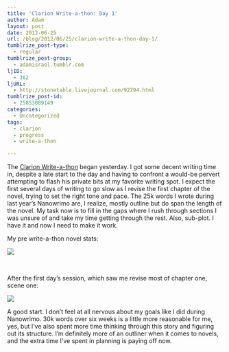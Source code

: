 ```yaml
---
title: 'Clarion Write-a-thon: Day 1'
author: Adam
layout: post
date: 2012-06-25
url: /blog/2012/06/25/clarion-write-a-thon-day-1/
tumblrize_post-type:
  - regular
tumblrize_post-group:
  - adamisrael.tumblr.com
ljID:
  - 362
ljURL:
  - http://stonetable.livejournal.com/92794.html
tumblrize_post-id:
  - 25853089149
categories:
  - Uncategorized
tags:
  - clarion
  - progress
  - write-a-thon

---
```

The [Clarion Write-a-thon][1] began yesterday. I got some decent writing time in, despite a late start to the day and having to confront a would-be pervert attempting to flash his private bits at my favorite writing spot. I expect the first several days of writing to go slow as I revise the first chapter of the novel, trying to set the right tone and pace. The 25k words I wrote during last year&#8217;s Nanowrimo are, I realize, mostly outline but do span the length of the novel. My task now is to fill in the gaps where I rush through sections I was unsure of and take my time getting through the rest. Also, sub-plot. I have it and now I need to make it work.

My pre write-a-thon novel stats:

![][2]

&nbsp;

After the first day&#8217;s session, which saw me revise most of chapter one, scene one:

![][3]

A good start. I don&#8217;t feel at all nervous about my goals like I did during Nanowrimo. 30k words over six weeks is a little more reasonable for me, yes, but I&#8217;ve also spent more time thinking through this story and figuring out its structure. I&#8217;m definitely more of an outliner when it comes to novels, and the extra time I&#8217;ve spent in planning is paying off now.

 [1]: http://www.adamisrael.com/blog/2012/06/13/clarion-write-a-thon/ "Clarion Write-a-Thon"
 [2]: http://picometer.writertopia.com/words=31180&target=120000
 [3]: http://picometer.writertopia.com/words=582&target=30000